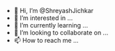 - 👋 Hi, I’m @ShreyashJichkar
- 👀 I’m interested in ...
- 🌱 I’m currently learning ...
- 💞️ I’m looking to collaborate on ...
- 📫 How to reach me ...

<!---
ShreyashJichkar/ShreyashJichkar is a ✨ special ✨ repository because its `README.md` (this file) appears on your GitHub profile.
You can click the Preview link to take a look at your changes.
--->
